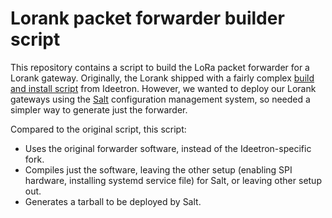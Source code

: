 Lorank packet forwarder builder script
======================================
This repository contains a script to build the LoRa packet forwarder for a
Lorank gateway. Originally, the Lorank shipped with a fairly complex [build and
install script](https://github.com/Ideetron/Lorank) from Ideetron. However, we
wanted to deploy our Lorank gateways using the [Salt](https://saltstack.com/)
configuration management system, so needed a simpler way to generate
just the forwarder.

Compared to the original script, this script:
 - Uses the original forwarder software, instead of the
   Ideetron-specific fork.
 - Compiles just the software, leaving the other setup (enabling SPI
   hardware, installing systemd service file) for Salt, or leaving other
   setup out.
 - Generates a tarball to be deployed by Salt.
